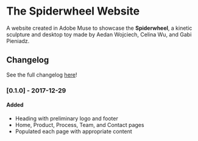 # The Spiderwheel Website
A website created in Adobe Muse to showcase the **Spiderwheel**, a kinetic sculpture and desktop toy made by Aedan Wojciech, Celina Wu, and Gabi Pieniadz.

## Changelog
See the full changelog [here](CHANGELOG.md)!

### [0.1.0] - 2017-12-29
#### Added
- Heading with preliminary logo and footer
- Home, Product, Process, Team, and Contact pages
- Populated each page with appropriate content
